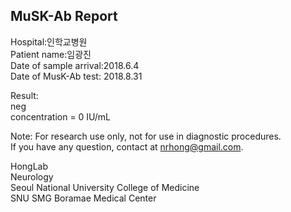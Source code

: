 
## MuSK-Ab Report

Hospital:인학교병원  
Patient name:임광진  
Date of sample arrival:2018.6.4  
Date of MusK-Ab test: 2018.8.31  

Result:  
neg  
concentration = 0 IU/mL  

Note: For research use only, not for use in diagnostic procedures.  
If you have any question, contact at nrhong@gmail.com.  

HongLab  
Neurology  
Seoul National University College of Medicine  
SNU SMG Boramae Medical Center  
            